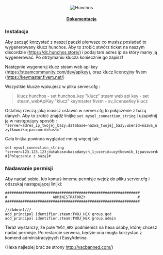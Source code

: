 <div align="center">
	<img src="logo.gif" alt="Hunchos">
	<br>
	<h4>
		<a href="https://hunchos.store/">Dokumentacja</a>
	</h4>
</div>

### Instalacja

Aby zacząć korzystać z naszej paczki pierwsze co musisz posiadać to wygenerowany klucz hunchos. Aby to zrobić stwórz ticket na naszym discordzie (https://dc.hunchos.store/) i podaj tam adres ip na który mamy ją wygenerować. Po otrzymaniu klucza koniecznie go zapisz!

Następnie wygeneruj klucz steam web api key (https://steamcommunity.com/dev/apikey), oraz klucz licencyjny fivem (https://keymaster.fivem.net/)

Wszystkie klucze wpisujesz w pliku server.cfg :
> klucz hunchos - set hunchos_key "klucz"
> steam web api key - set steam_webApiKey "klucz"
> keymaster fivem - sv_licenseKey klucz

Ostatnią rzeczą jaką musisz ustawić w server.cfg to połączenie z bazą danych. Aby to zrobić znajdź linijkę `set mysql_connection_string`  i uzupełnij ją w następujący sposób : `"server=adres_ip_twojej_bazy;database=nazwa_twojej_bazy;userid=nazwa_uzytkownika;password=hasło"`

Cała linijka powinna wyglądać mniej więcej tak:
```
set mysql_connection_string "server=123.123.123;database=bazadanych_1;userid=uzytkownik_1;password=tajne_haslo" #[Połączenie z bazą]#
```

### Nadawanie permisji
Aby nadać sobie, lub komuś innemu permisje wejdź do pliku server.cfg i odszukaj następującej linijki:
```
##############################################################
#                     ADMINISTRATORZY                        #
##############################################################

///Admin1///
add_principal identifier.steam:TWÓJ_HEX group.god  
add_principal identifier.steam:TWÓJ_HEX group.admin
```
Teraz wystarczy, że pole `TWÓJ_HEX` podmienisz na hexa osoby, której chcesz nadać permisje. Po restarcie serwera, będzie ona mogła korzystac z komend administracyjnych i EasyAdmina.

(Hexa najlepiej brać ze strony http://vacbanned.com/)
